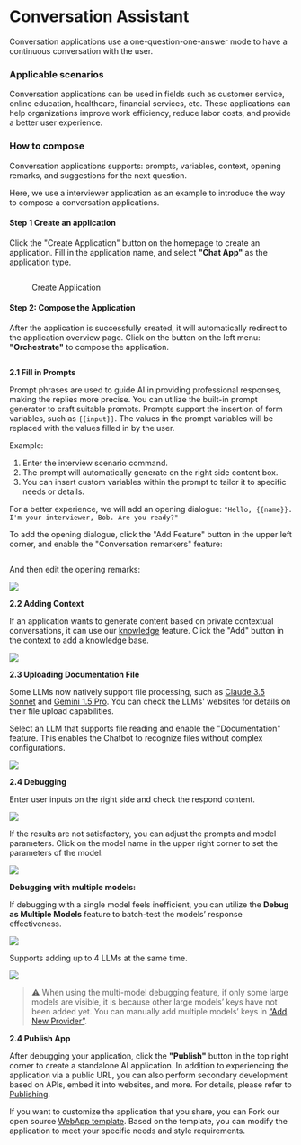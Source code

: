 # Conversation Assistant

Conversation applications use a one-question-one-answer mode to have a continuous conversation with the user.

### Applicable scenarios

Conversation applications can be used in fields such as customer service, online education, healthcare, financial services, etc. These applications can help organizations improve work efficiency, reduce labor costs, and provide a better user experience.

### How to compose

Conversation applications supports: prompts, variables, context, opening remarks, and suggestions for the next question.

Here, we use a interviewer application as an example to introduce the way to compose a conversation applications.

#### Step 1 Create an application

Click the "Create Application" button on the homepage to create an application. Fill in the application name, and select **"Chat App"** as the application type.

<figure><img src="../../.gitbook/assets/chat-app.png" alt=""><figcaption><p>Create Application</p></figcaption></figure>

#### Step 2: Compose the Application

After the application is successfully created, it will automatically redirect to the application overview page. Click on the button on the left menu: **"Orchestrate"** to compose the application.

<figure><img src="../../.gitbook/assets/compose-the-app.png" alt=""><figcaption></figcaption></figure>

**2.1 Fill in Prompts**

Prompt phrases are used to guide AI in providing professional responses, making the replies more precise. You can utilize the built-in prompt generator to craft suitable prompts. Prompts support the insertion of form variables, such as `{{input}}`. The values in the prompt variables will be replaced with the values filled in by the user.

Example:

1. Enter the interview scenario command.
2. The prompt will automatically generate on the right side content box.
3. You can insert custom variables within the prompt to tailor it to specific needs or details.

For a better experience, we will add an opening dialogue: `"Hello, {{name}}. I'm your interviewer, Bob. Are you ready?"`

To add the opening dialogue, click the "Add Feature" button in the upper left corner, and enable the "Conversation remarkers" feature:

<figure><img src="../../.gitbook/assets/conversation-remarkers.png" alt=""><figcaption></figcaption></figure>

And then edit the opening remarks:

![](../../.gitbook/assets/conversation-options.png)

**2.2 Adding Context**

If an application wants to generate content based on private contextual conversations, it can use our [knowledge](../knowledge-base/) feature. Click the "Add" button in the context to add a knowledge base.

![](../../../img/context.png)

**2.3 Uploading Documentation File**

Some LLMs now natively support file processing, such as [Claude 3.5 Sonnet](https://docs.anthropic.com/en/docs/build-with-claude/pdf-support) and [Gemini 1.5 Pro](https://ai.google.dev/api/files). You can check the LLMs' websites for details on their file upload capabilities.

Select an LLM that supports file reading and enable the "Documentation" feature. This enables the Chatbot to recognize files without complex configurations.

![](https://assets-docs.dify.ai/2024/11/823399d85e8ced5068dc9da4f693170e.png)


**2.4 Debugging**

Enter user inputs on the right side and check the respond content.

![](../../.gitbook/assets/debug.png)

If the results are not satisfactory, you can adjust the prompts and model parameters. Click on the model name in the upper right corner to set the parameters of the model:

![](../../.gitbook/assets/adjust-model-parameters.png)

**Debugging with multiple models:**

If debugging with a single model feels inefficient, you can utilize the **Debug as Multiple Models** feature to batch-test the models’ response effectiveness.

![](../../.gitbook/assets/multiple-models.png)

Supports adding up to 4 LLMs at the same time.

![](../../.gitbook/assets/multiple-models-2.png)

> ⚠️ When using the multi-model debugging feature, if only some large models are visible, it is because other large models’ keys have not been added yet. You can manually add multiple models’ keys in [“Add New Provider”](https://docs.dify.ai/guides/model-configuration/new-provider).

**2.4 Publish App**

After debugging your application, click the **"Publish"** button in the top right corner to create a standalone AI application. In addition to experiencing the application via a public URL, you can also perform secondary development based on APIs, embed it into websites, and more. For details, please refer to [Publishing](https://docs.dify.ai/guides/application-publishing).

If you want to customize the application that you share, you can Fork our open source [WebApp template](https://github.com/langgenius/webapp-conversation). Based on the template, you can modify the application to meet your specific needs and style requirements.
